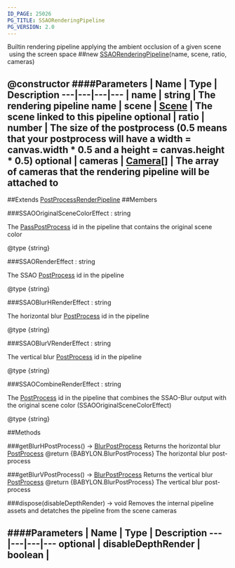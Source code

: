 ```yaml
---
ID_PAGE: 25026
PG_TITLE: SSAORenderingPipeline
PG_VERSION: 2.0
---
```

Builtin rendering pipeline applying the ambient occlusion of a given scene
&nbsp;using the screen space
##new [SSAORenderingPipeline](/classes/SSAORenderingPipeline)(name, scene, ratio, cameras)

@constructor
####Parameters
 | Name | Type | Description
---|---|---|---
 | name | string | The rendering pipeline name
 | scene | [Scene](/classes/Scene) | The scene linked to this pipeline
optional | ratio | number | The size of the postprocess (0.5 means that your postprocess will have a width = canvas.width * 0.5 and a height = canvas.height * 0.5)
optional | cameras | [Camera](/classes/Camera)[] | The array of cameras that the rendering pipeline will be attached to
---

##Extends [PostProcessRenderPipeline](/classes/PostProcessRenderPipeline)
##Members

###SSAOOriginalSceneColorEffect : string


The [PassPostProcess](/classes/PassPostProcess) id in the pipeline that contains the original scene color

@type {string}

###SSAORenderEffect : string


The SSAO [PostProcess](/classes/PostProcess) id in the pipeline

@type {string}

###SSAOBlurHRenderEffect : string


The horizontal blur [PostProcess](/classes/PostProcess) id in the pipeline

@type {string}

###SSAOBlurVRenderEffect : string


The vertical blur [PostProcess](/classes/PostProcess) id in the pipeline

@type {string}

###SSAOCombineRenderEffect : string


The [PostProcess](/classes/PostProcess) id in the pipeline that combines the SSAO-Blur output with the original scene color (SSAOOriginalSceneColorEffect)

@type {string}



##Methods

###getBlurHPostProcess() &rarr; [BlurPostProcess](/classes/BlurPostProcess)
Returns the horizontal blur [PostProcess](/classes/PostProcess)
@return {BABYLON.BlurPostProcess} The horizontal blur post-process


###getBlurVPostProcess() &rarr; [BlurPostProcess](/classes/BlurPostProcess)
Returns the vertical blur [PostProcess](/classes/PostProcess)
@return {BABYLON.BlurPostProcess} The vertical blur post-process


###dispose(disableDepthRender) &rarr; void
Removes the internal pipeline assets and detatches the pipeline from the scene cameras

####Parameters
 | Name | Type | Description
---|---|---|---
optional | disableDepthRender | boolean | 
---
